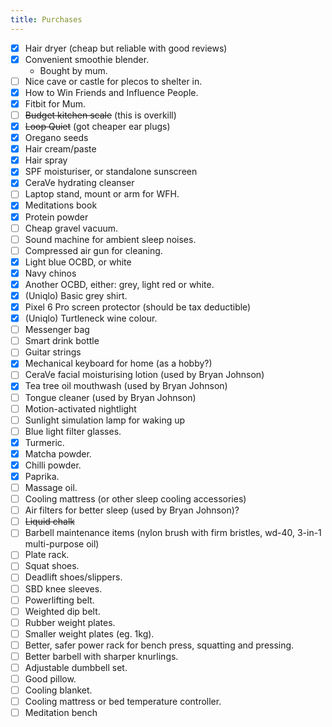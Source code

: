 ```yaml
---
title: Purchases
---
```


- [x] Hair dryer (cheap but reliable with good reviews)
- [x] Convenient smoothie blender.
	- Bought by mum.
- [ ] Nice cave or castle for plecos to shelter in.
- [x] How to Win Friends and Influence People.
- [x] Fitbit for Mum.
- [ ] ~~Budget kitchen scale~~ (this is overkill)
- [x] ~~Loop Quiet~~ (got cheaper ear plugs)
- [x] Oregano seeds
- [x] Hair cream/paste
- [x] Hair spray
- [x] SPF moisturiser, or standalone sunscreen
- [x] CeraVe hydrating cleanser
- [ ] Laptop stand, mount or arm for WFH.
- [x] Meditations book
- [x] Protein powder
- [ ] Cheap gravel vacuum.
- [ ] Sound machine for ambient sleep noises.
- [ ] Compressed air gun for cleaning.
- [x] Light blue OCBD, or white
- [x] Navy chinos
- [x] Another OCBD, either: grey, light red or white.
- [x] (Uniqlo) Basic grey shirt.
- [x] Pixel 6 Pro screen protector (should be tax deductible)
- [x] (Uniqlo) Turtleneck wine colour.
- [ ] Messenger bag
- [ ] Smart drink bottle
- [ ] Guitar strings
- [x] Mechanical keyboard for home (as a hobby?)
- [ ] CeraVe facial moisturising lotion (used by Bryan Johnson)
- [x] Tea tree oil mouthwash (used by Bryan Johnson)
- [ ] Tongue cleaner (used by Bryan Johnson)
- [ ] Motion-activated nightlight
- [ ] Sunlight simulation lamp for waking up
- [ ] Blue light filter glasses.
- [x] Turmeric.
- [x] Matcha powder.
- [x] Chilli powder.
- [x] Paprika.
- [ ] Massage oil.
- [ ] Cooling mattress (or other sleep cooling accessories)
- [ ] Air filters for better sleep (used by Bryan Johnson)?
- [ ] ~~Liquid chalk~~
- [ ] Barbell maintenance items (nylon brush with firm bristles, wd-40, 3-in-1 multi-purpose oil)
- [ ] Plate rack.
- [ ] Squat shoes.
- [ ] Deadlift shoes/slippers.
- [ ] SBD knee sleeves.
- [ ] Powerlifting belt.
- [ ] Weighted dip belt.
- [ ] Rubber weight plates.
- [ ] Smaller weight plates (eg. 1kg).
- [ ] Better, safer power rack for bench press, squatting and pressing.
- [ ] Better barbell with sharper knurlings.
- [ ] Adjustable dumbbell set.
- [ ] Good pillow.
- [ ] Cooling blanket.
- [ ] Cooling mattress or bed temperature controller.
- [ ] Meditation bench
